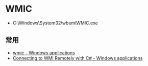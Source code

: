 # WMIC

- C:\Windows\System32\wbem\WMIC.exe

## 常用

- [wmic - Windows applications](https://docs.microsoft.com/en-us/windows/win32/wmisdk/wmic)
- [Connecting to WMI Remotely with C# - Windows applications](https://docs.microsoft.com/en-us/windows/win32/wmisdk/connecting-to-wmi-remotely-with-c-)

